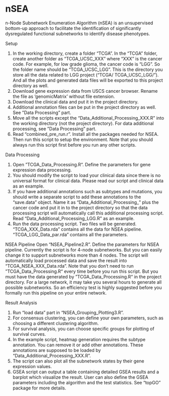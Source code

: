 # nSEA

n-Node Subnetwork Enumeration Algorithm (nSEA) is an unsupervised bottom-up approach to facilitate the identification of significantly dysregulated functional subnetworks to identify disease phenotypes.




Setup
1. In the working directory, create a folder “TCGA”. In the “TCGA” folder, create another folder as “TCGA_UCSC_XXX” where “XXX” is the cancer code. For example, for low grade glioma, the cancer code is “LGG”. So the folder name should be “TCGA_UCSC_LGG”. This is the directory you store all the data related to LGG project (“TCGA/ TCGA_UCSC_LGG/”). And all the plots and generated data files will be exported to this project directory as well.
2. Download gene expression data from USCS cancer browser. Rename the file as ‘genomicMatrix’ without file extension. 
3. Download the clinical data and put it in the project directory.
4. Additional annotation files can be put in the project directory as well. See ”Data Processing” part.
5. Move all the scripts except the “Data_Additional_Processing_XXX.R” into the working directory (not the project directory). For data additional processing, see ”Data Processing” part.
6. Read “combined_pre_run.r”. Install all the packages needed for NSEA. Then run this script to setup the environment. Note that you should always run this script first before you run any other scripts.

Data Processing
1.	Open ”TCGA_Data_Processing.R“. Define the parameters for gene expression data processing.
2.	You should modify the script to load your clinical data since there is no universal format for clinical data. Please read our script and clinical data as an example.
3.	If you have additional annotations such as subtypes and mutations, you should write a separate script to add these annotations to the “save.data” object. Name it as “Data_Additional_Processing_” plus the cancer code and put it in to the project directory so that the data processing script will automatically call this additional processing script. Read “Data_Additional_Processing_LGG.R” as an example.
4.	Run the data processing script. Two files will be generated. “TCGA_XXX_Data.rda” contains all the data for NSEA pipeline. “TCGA_LGG_Data_par.rda” contains all the parameters.

NSEA Pipeline
Open “NSEA_Pipeline2.R”. Define the parameters for NSEA pipeline. Currently the script is for 4-node subnetworks. But you can easily change it to support subnetworks more than 4 nodes. The script will automatically load processed data and save the result into “TCGA_NSEA_XXX_Data.rda”. Note that you don’t need to run ”TCGA_Data_Processing.R“ every time before you run this script. But you must have the data generated by ”TCGA_Data_Processing.R“ in the project directory. For a large network, it may take you several hours to generate all possible subnetworks. So an efficiency test is highly suggested before you formally run this pipeline on your entire network. 

Result Analysis
1.	Run “load data” part in “NSEA_Grouping_Plotting3.R”. 
2.	For consensus clustering, you can define your own parameters, such as choosing a different clustering algorithm.
3.	For survival analysis, you can choose specific groups for plotting of survival curves.
4.	In the example script, heatmap generation requires the subtype annotation. You can remove it or add other annotations. These annotations are supposed to be loaded by “Data_Additional_Processing_XXX.R”.
5.	The script can also plot all the subnetwork states by their gene expression values.
6.	GSEA script can output a table containing detailed GSEA results and a barplot which visualize the result. User can also define the GSEA parameters including the algorithm and the test statistics. See “topGO” package for more details.

